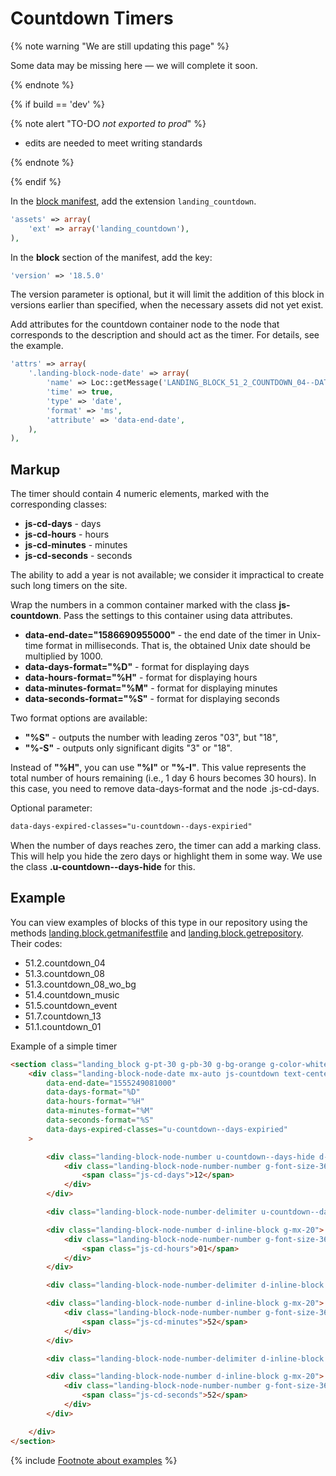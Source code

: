 # Countdown Timers

{% note warning "We are still updating this page" %}

Some data may be missing here — we will complete it soon.

{% endnote %}

{% if build == 'dev' %}

{% note alert "TO-DO _not exported to prod_" %}

- edits are needed to meet writing standards

{% endnote %}

{% endif %}

In the [block manifest](../manifest.md), add the extension `landing_countdown`.

```php
'assets' => array(
    'ext' => array('landing_countdown'),
),
```

In the **block** section of the manifest, add the key:

```php
'version' => '18.5.0'
```

The version parameter is optional, but it will limit the addition of this block in versions earlier than specified, when the necessary assets did not yet exist.

Add attributes for the countdown container node to the node that corresponds to the description and should act as the timer. For details, see the example.

```php
'attrs' => array(
    '.landing-block-node-date' => array(
        'name' => Loc::getMessage('LANDING_BLOCK_51_2_COUNTDOWN_04--DATE'),
        'time' => true,
        'type' => 'date',
        'format' => 'ms',
        'attribute' => 'data-end-date',
    ),
),
```

## Markup

The timer should contain 4 numeric elements, marked with the corresponding classes:

- **js-cd-days** - days
- **js-cd-hours** - hours
- **js-cd-minutes** - minutes
- **js-cd-seconds** - seconds

The ability to add a year is not available; we consider it impractical to create such long timers on the site.

Wrap the numbers in a common container marked with the class **js-countdown**. Pass the settings to this container using data attributes.

- **data-end-date="1586690955000"** - the end date of the timer in Unix-time format in milliseconds. That is, the obtained Unix date should be multiplied by 1000.
- **data-days-format="%D"** - format for displaying days
- **data-hours-format="%H"** - format for displaying hours
- **data-minutes-format="%M"** - format for displaying minutes
- **data-seconds-format="%S"** - format for displaying seconds

Two format options are available:
- **"%S"** - outputs the number with leading zeros "03", but "18",
- **"%-S"** - outputs only significant digits "3" or "18".

Instead of **"%H"**, you can use **"%I"** or **"%-I"**. This value represents the total number of hours remaining (i.e., 1 day 6 hours becomes 30 hours). In this case, you need to remove data-days-format and the node .js-cd-days.

Optional parameter:

```html
data-days-expired-classes="u-countdown--days-expiried"
```

When the number of days reaches zero, the timer can add a marking class. This will help you hide the zero days or highlight them in some way. We use the class **.u-countdown--days-hide** for this.

## Example

You can view examples of blocks of this type in our repository using the methods [landing.block.getmanifestfile](.) and [landing.block.getrepository](.). Their codes:

- 51.2.countdown_04
- 51.3.countdown_08
- 51.3.countdown_08_wo_bg
- 51.4.countdown_music
- 51.5.countdown_event
- 51.7.countdown_13
- 51.1.countdown_01

Example of a simple timer

```html
<section class="landing_block g-pt-30 g-pb-30 g-bg-orange g-color-white">
    <div class="landing-block-node-date mx-auto js-countdown text-center g-font-weight-300 g-line-height-1-2"
        data-end-date="1555249081000"
        data-days-format="%D"
        data-hours-format="%H"
        data-minutes-format="%M"
        data-seconds-format="%S"
        data-days-expired-classes="u-countdown--days-expiried"
    >

        <div class="landing-block-node-number u-countdown--days-hide d-inline-block g-mx-20">
            <div class="landing-block-node-number-number g-font-size-36 mb-0">
                <span class="js-cd-days">12</span>
            </div>
        </div>

        <div class="landing-block-node-number-delimiter u-countdown--days-hide d-inline-block g-font-size-36">:</div>

        <div class="landing-block-node-number d-inline-block g-mx-20">
            <div class="landing-block-node-number-number g-font-size-36 mb-0">
                <span class="js-cd-hours">01</span>
            </div>
        </div>

        <div class="landing-block-node-number-delimiter d-inline-block g-font-size-36">:</div>

        <div class="landing-block-node-number d-inline-block g-mx-20">
            <div class="landing-block-node-number-number g-font-size-36 mb-0">
                <span class="js-cd-minutes">52</span>
            </div>
        </div>

        <div class="landing-block-node-number-delimiter d-inline-block g-font-size-36">:</div>

        <div class="landing-block-node-number d-inline-block g-mx-20">
            <div class="landing-block-node-number-number g-font-size-36 mb-0">
                <span class="js-cd-seconds">52</span>
            </div>
        </div>

    </div>
</section>
```

{% include [Footnote about examples](../../../../_includes/examples.md) %}